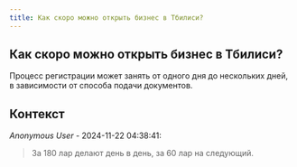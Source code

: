 ```yaml
---
title: Как скоро можно открыть бизнес в Тбилиси?
---
```


## Как скоро можно открыть бизнес в Тбилиси?

Процесс регистрации может занять от одного дня до нескольких дней, в зависимости от способа подачи документов.

## Контекст

_Anonymous User_ - 2024-11-22 04:38:41:

> За 180 лар делают день в день, за 60 лар на следующий.
